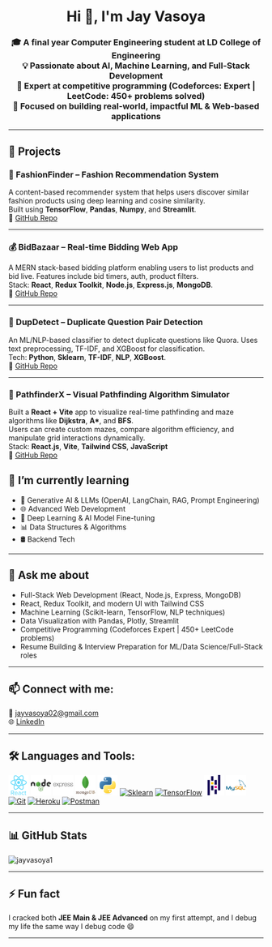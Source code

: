 <h1 align="center">Hi 👋, I'm Jay Vasoya</h1>

<h3 align="center">🎓 A final year Computer Engineering student at LD College of Engineering <br>💡 Passionate about AI, Machine Learning, and Full-Stack Development <br>🏅 Expert at competitive programming (Codeforces: Expert | LeetCode: 450+ problems solved) <br>🚀 Focused on building real-world, impactful ML & Web-based applications</h3>

---

## 🚀 Projects

### 👗 FashionFinder – Fashion Recommendation System  
A content-based recommender system that helps users discover similar fashion products using deep learning and cosine similarity.  
Built using **TensorFlow**, **Pandas**, **Numpy**, and **Streamlit**.  
🔗 [GitHub Repo](https://github.com/Jayvasoya1/Fashion_Recommender_System)

---

### 💰 BidBazaar – Real-time Bidding Web App  
A MERN stack-based bidding platform enabling users to list products and bid live. Features include bid timers, auth, product filters.  
Stack: **React**, **Redux Toolkit**, **Node.js**, **Express.js**, **MongoDB**.  
🔗 [GitHub Repo](https://github.com/Jayvasoya1/BidBazaar-Server)

---

### 🧠 DupDetect – Duplicate Question Pair Detection  
An ML/NLP-based classifier to detect duplicate questions like Quora. Uses text preprocessing, TF-IDF, and XGBoost for classification.  
Tech: **Python**, **Sklearn**, **TF-IDF**, **NLP**, **XGBoost**.  
🔗 [GitHub Repo](https://github.com/Jayvasoya1/Remove_Questions_Pair)

---

### 🧭 PathfinderX – Visual Pathfinding Algorithm Simulator  
Built a **React + Vite** app to visualize real-time pathfinding and maze algorithms like **Dijkstra**, **A\***, and **BFS**.  
Users can create custom mazes, compare algorithm efficiency, and manipulate grid interactions dynamically.  
Stack: **React.js**, **Vite**, **Tailwind CSS**, **JavaScript**  
🔗 [GitHub Repo](https://github.com/Jayvasoya1/PathfinderX)


## 🌱 I’m currently learning

- 🤖 Generative AI & LLMs (OpenAI, LangChain, RAG, Prompt Engineering)
- 🌐 Advanced Web Development 
- 🧠 Deep Learning & AI Model Fine-tuning 
- 📊 Data Structures & Algorithms 
- 🛢️ Backend Tech 

---

## 💬 Ask me about

- Full-Stack Web Development (React, Node.js, Express, MongoDB)
- React, Redux Toolkit, and modern UI with Tailwind CSS
- Machine Learning (Scikit-learn, TensorFlow, NLP techniques)
- Data Visualization with Pandas, Plotly, Streamlit
- Competitive Programming (Codeforces Expert | 450+ LeetCode problems)
- Resume Building & Interview Preparation for ML/Data Science/Full-Stack roles

---

## 📫 Connect with me:

📧 jayvasoya02@gmail.com  
🌐 [LinkedIn](https://www.linkedin.com/in/jay-vasoya-a62400247/)  

---

## 🛠️ Languages and Tools:

<p align="left"> 
<a href="https://reactjs.org/" target="_blank"><img src="https://raw.githubusercontent.com/devicons/devicon/master/icons/react/react-original-wordmark.svg" alt="React" width="40" height="40"/></a>
<a href="https://nodejs.org" target="_blank"><img src="https://raw.githubusercontent.com/devicons/devicon/master/icons/nodejs/nodejs-original-wordmark.svg" alt="Node.js" width="40" height="40"/></a>
<a href="https://expressjs.com" target="_blank"><img src="https://raw.githubusercontent.com/devicons/devicon/master/icons/express/express-original-wordmark.svg" alt="Express" width="40" height="40"/></a>
<a href="https://www.mongodb.com/" target="_blank"><img src="https://raw.githubusercontent.com/devicons/devicon/master/icons/mongodb/mongodb-original-wordmark.svg" alt="MongoDB" width="40" height="40"/></a>
<a href="https://www.python.org" target="_blank"><img src="https://raw.githubusercontent.com/devicons/devicon/master/icons/python/python-original.svg" alt="Python" width="40" height="40"/></a>
<a href="https://scikit-learn.org/" target="_blank"><img src="https://upload.wikimedia.org/wikipedia/commons/0/05/Scikit_learn_logo_small.svg" alt="Sklearn" width="40" height="40"/></a>
<a href="https://www.tensorflow.org/" target="_blank"><img src="https://www.vectorlogo.zone/logos/tensorflow/tensorflow-icon.svg" alt="TensorFlow" width="40" height="40"/></a>
<a href="https://pandas.pydata.org/" target="_blank"><img src="https://raw.githubusercontent.com/devicons/devicon/2ae2a900d2f041da66e950e4d48052658d850630/icons/pandas/pandas-original.svg" alt="Pandas" width="40" height="40"/></a>
<a href="https://www.mysql.com/" target="_blank"><img src="https://raw.githubusercontent.com/devicons/devicon/master/icons/mysql/mysql-original-wordmark.svg" alt="MySQL" width="40" height="40"/></a>
<a href="https://git-scm.com/" target="_blank"><img src="https://www.vectorlogo.zone/logos/git-scm/git-scm-icon.svg" alt="Git" width="40" height="40"/></a>
<a href="https://heroku.com" target="_blank"><img src="https://www.vectorlogo.zone/logos/heroku/heroku-icon.svg" alt="Heroku" width="40" height="40"/></a>
<a href="https://postman.com" target="_blank"><img src="https://www.vectorlogo.zone/logos/getpostman/getpostman-icon.svg" alt="Postman" width="40" height="40"/></a>
</p>

---

## 📊 GitHub Stats

<p><img align="center" src="https://github-readme-stats.vercel.app/api/top-langs?username=jayvasoya1&show_icons=true&locale=en&layout=compact" alt="jayvasoya1" /></p>

---

## ⚡ Fun fact

I cracked both **JEE Main & JEE Advanced** on my first attempt, and I debug my life the same way I debug code 😄

---

